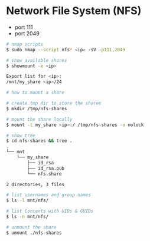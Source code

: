 # Network File System (NFS)

- port 111
- port 2049

````bash
# nmap scripts
$ sudo nmap --script nfs* <ip> -sV -p111,2049
````

````bash
# show available shares
$ showmount -e <ip>

Export list for <ip>:
/mnt/my_share <ip>/24
````

````bash
# how to mount a share

# create tmp dir to store the shares
$ mkdir /tmp/nfs-shares

# mount the share locally
$ mount -t my_share <ip>:/ /tmp/nfs-shares -o nolock

# show tree
$ cd nfs-shares && tree .
.
└── mnt
    └── my_share
        ├── id_rsa
        ├── id_rsa.pub
        └── nfs.share

2 directories, 3 files
````

````bash
# list usernames and group names
$ ls -l mnt/nfs/
````

````bash
# list Contents with UIDs & GUIDs
$ ls -n mnt/nfs/
````

````bash
# unmount the share
$ umount ./nfs-shares
````
